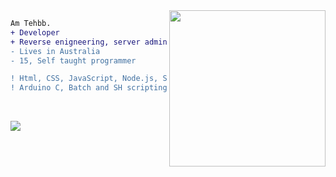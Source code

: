 
<img align="right" height="250" src="https://tehbb.xyz/img/github_readme_image.jpg"/>

```diff
Am Tehbb.
+ Developer
+ Reverse enigneering, server administration.
- Lives in Australia
- 15, Self taught programmer
```

```diff 
! Html, CSS, JavaScript, Node.js, SQL, python, 
! Arduino C, Batch and SH scripting , linux command line
```
<br>

![](https://hit.yhype.me/github/profile?user_id=62781302)
